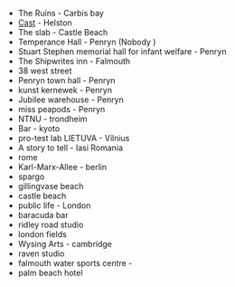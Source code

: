 -   The Ruins - Carbis bay
-   [Cast](https://twitter.com/CASTCornwall/status/880357730523000832)  - Helston
-   The slab - Castle Beach
-   Temperance Hall - Penryn (Nobody )
-   Stuart Stephen memorial hall for infant welfare - Penryn
-   The Shipwrites inn - Falmouth
-   38 west street
-   Penryn town hall - Penryn
-   kunst kernewek - Penryn
-   Jubilee warehouse - Penryn
-   miss peapods - Penryn
-   NTNU - trondheim
-   Bar - kyoto
-   pro-test lab LIETUVA - Vilnius
-   A story to tell - Iasi Romania
-   rome
-   Karl-Marx-Allee - berlin
-   spargo
-   gillingvase beach
-   castle beach
-   public life - London
-   baracuda bar
-   ridley road studio
-   london fields
-   Wysing Arts - cambridge
-   raven studio
-   falmouth water sports centre - 
-   palm beach hotel
<!--stackedit_data:
eyJoaXN0b3J5IjpbLTE0NDM3NTg4ODJdfQ==
-->